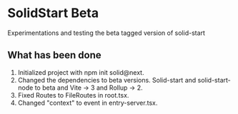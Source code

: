 # SolidStart Beta

Experimentations and testing the beta tagged version of solid-start

## What has been done
1) Initialized project with npm init solid@next.
2) Changed the dependencies to beta versions. Solid-start and solid-start-node to beta and Vite -> 3 and Rollup -> 2.
3) Fixed Routes to FileRoutes in root.tsx.
4) Changed "context" to event in entry-server.tsx.
